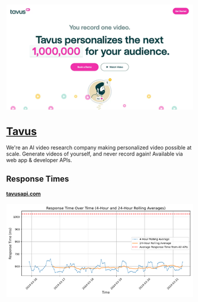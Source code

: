 [![Visit Tavus](imagePreview.webp)](https://www.tavus.io)

# [Tavus](https://www.tavus.io)

We're an AI video research company making personalized video possible at scale. Generate videos of yourself, and never record again! Available via web app & developer APIs.

## Response Times

#### [tavusapi.com](https://tavusapi.com)

![tavusapi.com](response-time-charts/tavusapi.com.png)
